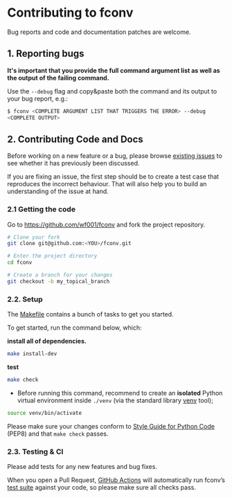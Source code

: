 
# Contributing to fconv

Bug reports and code and documentation patches are welcome. 

## 1. Reporting bugs

**It's important that you provide the full command argument list
as well as the output of the failing command.**

Use the `--debug` flag and copy&paste both the command and its output
to your bug report, e.g.:

```bash
$ fconv <COMPLETE ARGUMENT LIST THAT TRIGGERS THE ERROR> --debug
<COMPLETE OUTPUT>
```

## 2. Contributing Code and Docs

Before working on a new feature or a bug, please browse [existing issues](https://github.com/wf001/fconv/issues)
to see whether it has previously been discussed.

If you are fixing an issue, the first step should be to create a test case that
reproduces the incorrect behaviour. That will also help you to build an
understanding of the issue at hand.

### 2.1 Getting the code

Go to <https://github.com/wf001/fconv> and fork the project repository.

```bash
# Clone your fork
git clone git@github.com:<YOU>/fconv.git

# Enter the project directory
cd fconv

# Create a branch for your changes
git checkout -b my_topical_branch
```

### 2.2. Setup

The [Makefile](https://github.com/wf001/fconv/blob/master/Makefile) contains a bunch of tasks to get you started.

To get started, run the command below, which:


**install all of dependencies.**
``` bash
make install-dev
```

**test**
``` bash
make check
```

- Before running this command, recommend to create an **isolated** Python virtual environment inside `./venv`
  (via the standard library [venv](https://docs.python.org/3/library/venv.html) tool);

```bash
source venv/bin/activate
```

Please make sure your changes conform to [Style Guide for Python Code](https://python.org/dev/peps/pep-0008/) (PEP8)
and that `make check` passes.

### 2.3. Testing & CI

Please add tests for any new features and bug fixes.

When you open a Pull Request, [GitHub Actions](https://github.com/wf001/fconv/actions) will automatically run fconv’s [test suite](https://github.com/wf001/fconv/tree/master/tests) against your code, so please make sure all checks pass.


